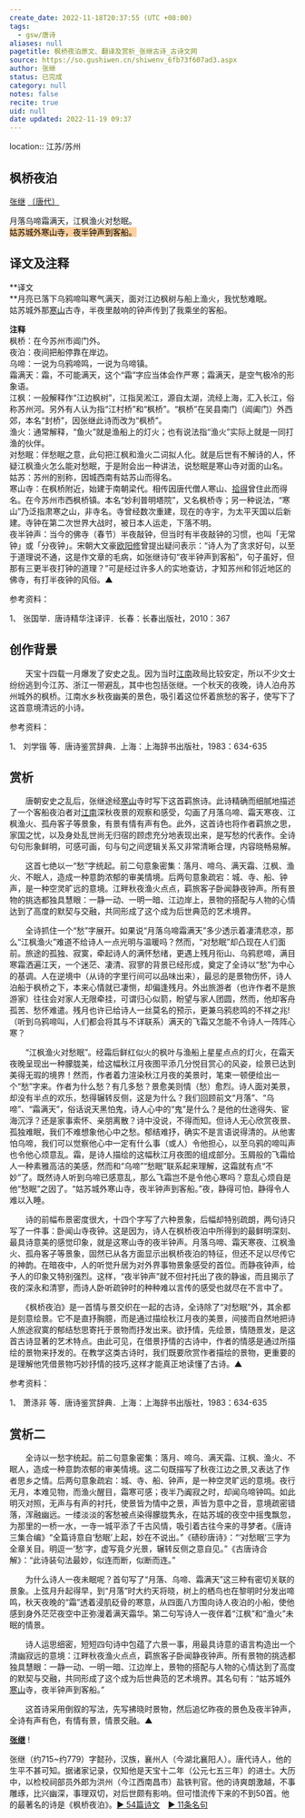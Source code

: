 ```yaml
---
create_date: 2022-11-18T20:37:55 (UTC +08:00)
tags:
  - gsw/唐诗
aliases: null
pagetitle: 枫桥夜泊原文、翻译及赏析_张继古诗_古诗文网
source: https://so.gushiwen.cn/shiwenv_6fb73f607ad3.aspx
author: 张继
status: 已完成
category: null
notes: false
recite: true
uid: null
date updated: 2022-11-19 09:37
---
```


location:: 江苏/苏州

## 枫桥夜泊

[张继](https://so.gushiwen.cn/authorv_623fb18b7792.aspx) [〔唐代〕](https://so.gushiwen.cn/shiwens/default.aspx?cstr=%e5%94%90%e4%bb%a3)

月落乌啼霜满天，江枫渔火对愁眠。\
<mark style="background: #FFB86CA6;">姑苏城外寒山寺，夜半钟声到客船。</mark>

## 译文及注释

**译文\
**月亮已落下乌鸦啼叫寒气满天，面对江边枫树与船上渔火，我忧愁难眠。\
姑苏城外那[寒山](https://so.gushiwen.cn/authorv_891602ebe5d9.aspx)古寺，半夜里敲响的钟声传到了我乘坐的客船。

**注释**\
枫桥：在今苏州市阊门外。\
夜泊：夜间把船停靠在岸边。\
乌啼：一说为乌鸦啼鸣，一说为乌啼镇。\
霜满天：霜，不可能满天，这个“霜”字应当体会作严寒；霜满天，是空气极冷的形象语。\
江枫：一般解释作“江边枫树”，江指吴淞江，源自太湖，流经上海，汇入长江，俗称苏州河。另外有人认为指“江村桥”和“枫桥”。“枫桥”在吴县南门（阊阖门）外西郊，本名“封桥”，因张继此诗而改为“枫桥”。\
渔火：通常解释，“鱼火”就是渔船上的灯火；也有说法指“渔火”实际上就是一同打渔的伙伴。\
对愁眠：伴愁眠之意，此句把江枫和渔火二词拟人化。就是后世有不解诗的人，怀疑江枫渔火怎么能对愁眠，于是附会出一种讲法，说愁眠是寒山寺对面的山名。\
姑苏：苏州的别称，因城西南有姑苏山而得名。\
寒山寺：在枫桥附近，始建于南朝梁代。相传因唐代僧人寒山、[拾得](https://so.gushiwen.cn/authorv_a083c50638a3.aspx)曾住此而得名。在今苏州市西枫桥镇。本名“妙利普明塔院”，又名枫桥寺；另一种说法，“寒山”乃泛指肃寒之山，非寺名。寺曾经数次重建，现在的寺宇，为太平天国以后新建。寺钟在第二次世界大战时，被日本人运走，下落不明。\
夜半钟声：当今的佛寺（春节）半夜敲钟，但当时有半夜敲钟的习惯，也叫「无常钟」或「分夜钟」。宋朝大文豪[欧阳修](https://so.gushiwen.cn/authorv_7ab3b8200774.aspx)曾提出疑问表示：“诗人为了贪求好句，以至于道理说不通，这是作文章的毛病，如张继诗句“夜半钟声到客船”，句子虽好，但那有三更半夜打钟的道理？”可是经过许多人的实地查访，才知苏州和邻近地区的佛寺，有打半夜钟的风俗。▲

参考资料：

1、 张国举．唐诗精华注译评．长春：长春出版社，2010：367

## 创作背景

　　天宝十四载一月爆发了安史之乱。因为当时[江南](https://so.gushiwen.cn/authorv_487654addba8.aspx)政局比较安定，所以不少文士纷纷逃到今江苏、浙江一带避乱，其中也包括张继。一个秋天的夜晚，诗人泊舟苏州城外的枫桥。江南水乡秋夜幽美的景色，吸引着这位怀着旅愁的客子，使写下了这首意境清远的小诗。

参考资料：

1、 刘学锴 等．唐诗鉴赏辞典．上海：上海辞书出版社，1983：634-635

## 赏析

　　唐朝安史之乱后，张继途经[寒山](https://so.gushiwen.cn/authorv_891602ebe5d9.aspx)寺时写下这首羁旅诗。此诗精确而细腻地描述了一个客船夜泊者对[江南](https://so.gushiwen.cn/authorv_487654addba8.aspx)深秋夜景的观察和感受，勾画了月落乌啼、霜天寒夜、江枫渔火、孤舟客子等景象，有景有情有声有色。此外，这首诗也将作者羁旅之思，家国之忧，以及身处乱世尚无归宿的顾虑充分地表现出来，是写愁的代表作。全诗句句形象鲜明，可感可画，句与句之间逻辑关系又非常清晰合理，内容晓畅易解。

　　这首七绝以一“愁”字统起。前二句意象密集：落月、啼乌、满天霜、江枫、渔火、不眠人，造成一种意韵浓郁的审美情境。后两句意象疏宕：城、寺、船、钟声，是一种空灵旷远的意境。江畔秋夜渔火点点，羁旅客子卧闻静夜钟声。所有景物的挑选都独具慧眼：一静一动、一明一暗、江边岸上，景物的搭配与人物的心情达到了高度的默契与交融，共同形成了这个成为后世典范的艺术境界。

　　全诗抓住一个“愁”字展开。如果说“月落乌啼霜满天”多少透示着凄清悲凉，那么“江枫渔火”难道不给诗人一点光明与温暖吗？然而，“对愁眠”却凸现在人们面前。旅途的孤独、寂寞，牵起诗人的满怀愁绪，更遇上残月衔山、乌鸦悲啼，满目寒霜洒遍江天，一个迷茫、凄清、寂寥的背景已经形成，奠定了全诗以“愁”为中心的基调。人在逆境中（从诗的字里行间可以品味出来），最忌的是景物伤怀，诗人泊船于枫桥之下，本来心情就已凄恻，却偏逢残月。外出旅游者（也许作者不是旅游家）往往会对家人无限牵挂，可谓归心似箭，盼望与家人团圆，然而，他却客舟孤苦、愁怀难遣。残月也许已给诗人一丝莫名的预示，更兼乌鸦悲鸣的不祥之兆!（听到乌鸦啼叫，人们都会将其与不详联系）满天的飞霜又怎能不令诗人一阵阵心寒？

　　“江枫渔火对愁眠”。经霜后鲜红似火的枫叶与渔船上星星点点的灯火，在霜天夜晚呈现出一种朦胧美，给这幅秋江月夜图平添几分悦目赏心的风姿，绘景已达到美得无瑕的境界！然而，作者着力渲染秋江月夜的美景时，笔束一顿便绘出一个“愁”字来。作者为什么愁？有几多愁？景愈美则情（愁）愈烈。诗人面对美景，却没有半点的欢乐，愁得辗转反侧，这是为什么？我们回顾前文“月落”、“乌啼”、“霜满天”，俗话说天黑怕鬼，诗人心中的“鬼”是什么？是他的仕途得失、宦海沉浮？还是家事索怀、亲朋离散？诗中没说，不得而知。但诗人无心欣赏夜景、孤独难眠，我们不难想象他心中之愁。郁结难抒，确实不是言语说得清的。从他害怕乌啼，我们可以觉察他心中一定有什么事（或人）令他担心，以至乌鸦的啼叫声也令他心烦意乱。霜，是诗人描绘的这幅秋江月夜图的组成部分。玉屑般的飞霜给人一种素雅高洁的美感，然而和“乌啼”“愁眠”联系起来理解，这霜就有点“不妙”了。既然诗人听到乌啼已感意乱，那么飞霜岂不是令他心寒吗？意乱心烦自是他“愁眠”之因了。“姑苏城外寒山寺，夜半钟声到客船。”夜，静得可怕，静得令人难以入睡。

　　诗的前幅布景密度很大，十四个字写了六种景象，后幅却特别疏朗，两句诗只写了一件事：卧闻山寺夜钟。这是因为，诗人在枫桥夜泊中所得到的最鲜明深刻、最具诗意美的感觉印象，就是这寒山寺的夜半钟声。月落乌啼、霜天寒夜、江枫渔火、孤舟客子等景象，固然已从各方面显示出枫桥夜泊的特征，但还不足以尽传它的神韵。在暗夜中，人的听觉升居为对外界事物景象感受的首位。而静夜钟声，给予人的印象又特别强烈。这样，“夜半钟声”就不但衬托出了夜的静谧，而且揭示了夜的深永和清寥，而诗人卧听疏钟时的种种难以言传的感受也就尽在不言中了。

　　《枫桥夜泊》是一首情与景交织在一起的古诗，全诗除了“对愁眠”外，其余都是刻意绘景。它不是直抒胸臆，而是通过描绘秋江月夜的美景，间接而自然地把诗人旅途寂寞的郁结愁思寄托于景物而抒发出来。欲抒情，先绘景，情随景发，是这首古诗显著的艺术特点。由此可见，在借景抒情的古诗中，作者的情感是通过所描绘的景物来抒发的。在教学这类古诗时，我们既要欣赏作者描绘的景物，更重要的是理解他凭借景物巧妙抒情的技巧,这样才能真正地读懂了古诗。▲

参考资料：

1、 萧涤非 等．唐诗鉴赏辞典．上海：上海辞书出版社，1983：634-635

## 赏析二

　　全诗以一愁字统起。前二句意象密集：落月、啼乌、满天霜、江枫、渔火、不眠人，造成一种意韵浓郁的审美情境。这二句既描写了秋夜江边之景,又表达了作者思乡之情。后两句意象疏宕：城、寺、船、钟声，是一种空灵旷远的意境。夜行无月，本难见物，而渔火醒目，霜寒可感；夜半乃阗寂之时，却闻乌啼钟鸣。如此明灭对照，无声与有声的衬托，使景皆为情中之景，声皆为意中之音，意境疏密错落，浑融幽远。一缕淡淡的客愁被点染得朦胧隽永，在姑苏城的夜空中摇曳飘忽，为那里的一桥一水，一寺一城平添了千古风情，吸引着古往今来的寻梦者。《唐诗三集合编》“全篇诗意自‘愁眠’上起，妙在不说出。”《碛砂唐诗》：“‘对愁眠’三字为全章关目。明逗一‘愁’字，虚写竟夕光景，辗转反侧之意自见。”《古唐诗合解》：“此诗装句法最妙，似连而断，似断而连。”

　　为什么诗人一夜未眠呢？首句写了“月落、乌啼、霜满天”这三种有密切关联的景象。上弦月升起得早，到“月落”时大约天将晓，树上的栖鸟也在黎明时分发出啼鸣，秋天夜晚的“霜”透着浸肌砭骨的寒意，从四面八方围向诗人夜泊的小船，使他感到身外茫茫夜空中正弥漫着满天霜华。第二句写诗人一夜伴着“江枫”和“渔火”未眠的情景。

　　诗人运思细密，短短四句诗中包蕴了六景一事，用最具诗意的语言构造出一个清幽寂远的意境：江畔秋夜渔火点点，羁旅客子卧闻静夜钟声。所有景物的挑选都独具慧眼：一静一动、一明一暗、江边岸上，景物的搭配与人物的心情达到了高度的默契与交融，共同形成了这个成为后世典范的艺术境界。其名句有：“姑苏城外[寒山](https://so.gushiwen.cn/authorv_891602ebe5d9.aspx)寺，夜半钟声到客船。”

　　这首诗采用倒叙的写法，先写拂晓时景物，然后追忆昨夜的景色及夜半钟声，全诗有声有色，有情有景，情景交融。▲

[**张继**](https://so.gushiwen.cn/authorv_623fb18b7792.aspx) !

张继（约715~约779）字懿孙，汉族，襄州人（今湖北襄阳人）。唐代诗人，他的生平不甚可知。据诸家记录，仅知他是天宝十二年（公元七五三年）的进士。大历中，以检校祠部员外郎为洪州（今江西南昌市）盐铁判官。他的诗爽朗激越，不事雕琢，比兴幽深，事理双切，对后世颇有影响。但可惜流传下来的不到50首。他的最著名的诗是《枫桥夜泊》。[► 54篇诗文](https://so.gushiwen.cn/shiwens/default.aspx?astr=%e5%bc%a0%e7%bb%a7)　[► 11条名句](https://so.gushiwen.cn/mingjus/default.aspx?astr=%e5%bc%a0%e7%bb%a7)
